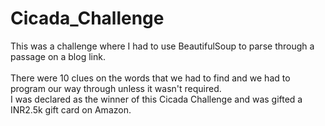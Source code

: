 # Cicada_Challenge

This was a challenge where I had to use BeautifulSoup to parse through a passage on a blog link. <br/><br/>
There were 10 clues on the words that we had to find and we had to program our way through unless it wasn't required. <br/>
I was declared as the winner of this Cicada Challenge and was gifted a INR2.5k gift card on Amazon.
